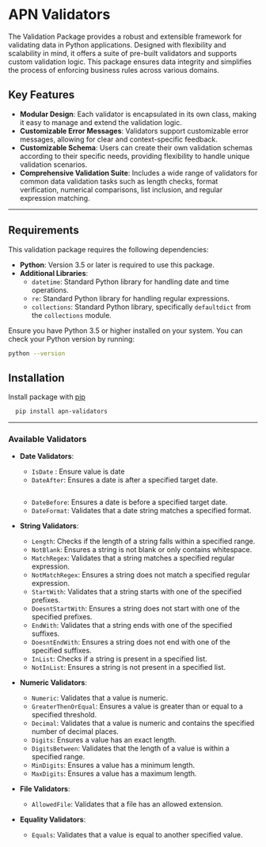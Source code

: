 # APN Validators

The Validation Package provides a robust and extensible framework for validating data in Python applications. Designed with flexibility and scalability in mind, it offers a suite of pre-built validators and supports custom validation logic. This package ensures data integrity and simplifies the process of enforcing business rules across various domains.


## Key Features

- **Modular Design**: Each validator is encapsulated in its own class, making it easy to manage and extend the validation logic.
- **Customizable Error Messages**: Validators support customizable error messages, allowing for clear and context-specific feedback.
- **Customizable Schema**: Users can create their own validation schemas according to their specific needs, providing flexibility to handle unique validation scenarios.
- **Comprehensive Validation Suite**: Includes a wide range of validators for common data validation tasks such as length checks, format verification, numerical comparisons, list inclusion, and regular expression matching.


---

## Requirements

This validation package requires the following dependencies:

- **Python**: Version 3.5 or later is required to use this package.
- **Additional Libraries**:
  - `datetime`: Standard Python library for handling date and time operations.
  - `re`: Standard Python library for handling regular expressions.
  - `collections`: Standard Python library, specifically `defaultdict` from the `collections` module.

Ensure you have Python 3.5 or higher installed on your system. You can check your Python version by running:

```bash
python --version
```
    

## Installation

Install package with [pip](https://pip.pypa.io/en/stable/getting-started/)

```bash
  pip install apn-validators
```


---
### Available Validators

- **Date Validators**:
  - `IsDate` : Ensure value is date
  - `DateAfter`: Ensures a date is after a specified target date.
  ```python

  ```
  - `DateBefore`: Ensures a date is before a specified target date.
  - `DateFormat`: Validates that a date string matches a specified format.

- **String Validators**:
  - `Length`: Checks if the length of a string falls within a specified range.
  - `NotBlank`: Ensures a string is not blank or only contains whitespace.
  - `MatchRegex`: Validates that a string matches a specified regular expression.
  - `NotMatchRegex`: Ensures a string does not match a specified regular expression.
  - `StartWith`: Validates that a string starts with one of the specified prefixes.
  - `DoesntStartWith`: Ensures a string does not start with one of the specified prefixes.
  - `EndWith`: Validates that a string ends with one of the specified suffixes.
  - `DoesntEndWith`: Ensures a string does not end with one of the specified suffixes.
  - `InList`: Checks if a string is present in a specified list.
  - `NotInList`: Ensures a string is not present in a specified list.

- **Numeric Validators**:
  - `Numeric`: Validates that a value is numeric.
  - `GreaterThenOrEqual`: Ensures a value is greater than or equal to a specified threshold.
  - `Decimal`: Validates that a value is numeric and contains the specified number of decimal places.
  - `Digits`: Ensures a value has an exact length.
  - `DigitsBetween`: Validates that the length of a value is within a specified range.
  - `MinDigits`: Ensures a value has a minimum length.
  - `MaxDigits`: Ensures a value has a maximum length.

- **File Validators**:
  - `AllowedFile`: Validates that a file has an allowed extension.

- **Equality Validators**:
  - `Equals`: Validates that a value is equal to another specified value.
